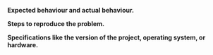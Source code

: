 **Expected behaviour and actual behaviour.**


**Steps to reproduce the problem.**

**Specifications like the version of the project, operating system, or hardware.**
